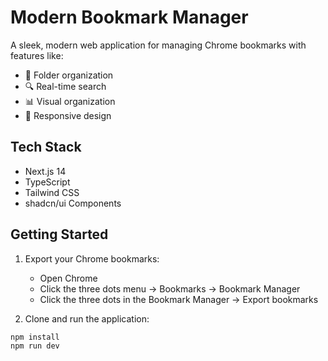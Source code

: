 # Modern Bookmark Manager

A sleek, modern web application for managing Chrome bookmarks with features like:
- 📁 Folder organization
- 🔍 Real-time search
- 📊 Visual organization
- 📱 Responsive design

## Tech Stack
- Next.js 14
- TypeScript
- Tailwind CSS
- shadcn/ui Components

## Getting Started

1. Export your Chrome bookmarks:
   - Open Chrome
   - Click the three dots menu → Bookmarks → Bookmark Manager
   - Click the three dots in the Bookmark Manager → Export bookmarks

2. Clone and run the application:
```bash
npm install
npm run dev